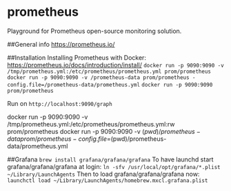 # prometheus
Playground for Prometheus open-source monitoring solution.

##General info
https://prometheus.io/


##Installation
Installing Prometheus with Docker: https://prometheus.io/docs/introduction/install/
`docker run -p 9090:9090 -v /tmp/prometheus.yml:/etc/prometheus/prometheus.yml prom/prometheus`
`docker run -p 9090:9090 -v /prometheus-data prom/prometheus -config.file=/prometheus-data/prometheus.yml`
`docker run -p 9090:9090 prom/prometheus`

Run on `http://localhost:9090/graph`


docker run -p 9090:9090 -v /tmp/prometheus.yml:/etc/prometheus/prometheus.yml:rw prom/prometheus
docker run -p 9090:9090 -v $(pwd)/prometheus-data prom/prometheus -config.file=$(pwd)/prometheus-data/prometheus.yml




##Grafana
`brew install grafana/grafana/grafana`
To have launchd start grafana/grafana/grafana at login:
  `ln -sfv /usr/local/opt/grafana/*.plist ~/Library/LaunchAgents`
Then to load grafana/grafana/grafana now:
  `launchctl load ~/Library/LaunchAgents/homebrew.mxcl.grafana.plist`